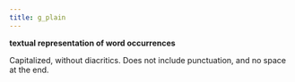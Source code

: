 ```yaml
---
title: g_plain
---
```


**textual representation of word occurrences**

Capitalized, without diacritics.
Does not include punctuation, and no space at the end.



